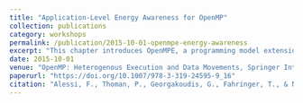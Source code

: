 ```yaml
---
title: "Application-Level Energy Awareness for OpenMP"
collection: publications
category: workshops
permalink: /publication/2015-10-01-openmpe-energy-awareness
excerpt: "This chapter introduces OpenMPE, a programming model extension to OpenMP that supports application-level energy optimizations through annotations and runtime tuning."
date: 2015-10-01
venue: "OpenMP: Heterogenous Execution and Data Movements, Springer International Publishing"
paperurl: "https://doi.org/10.1007/978-3-319-24595-9_16"
citation: "Alessi, F., Thoman, P., Georgakoudis, G., Fahringer, T., & Nikolopoulos, D. S. (2015). \"Application-Level Energy Awareness for OpenMP.\" In *OpenMP: Heterogenous Execution and Data Movements*, Springer, pp. 219–232. https://doi.org/10.1007/978-3-319-24595-9_16"
---
```

